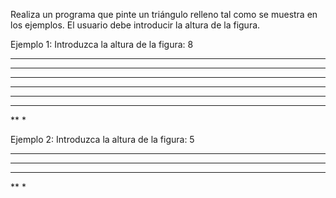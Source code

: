 Realiza un programa que pinte un triángulo relleno tal como se muestra en los ejemplos. El usuario debe introducir la altura de la figura.

Ejemplo 1:
Introduzca la altura de la figura: 8
********
*******
******
*****
****
***
**
*

Ejemplo 2:
Introduzca la altura de la figura: 5
*****
****
***
**
*


